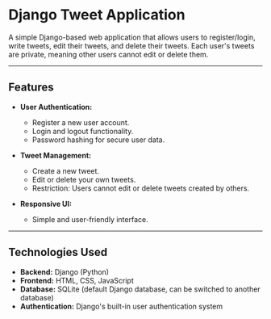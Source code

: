 # Django Tweet Application

A simple Django-based web application that allows users to register/login, write tweets, edit their tweets, and delete their tweets. Each user's tweets are private, meaning other users cannot edit or delete them.

---

## Features

- **User Authentication:**
  - Register a new user account.
  - Login and logout functionality.
  - Password hashing for secure user data.

- **Tweet Management:**
  - Create a new tweet.
  - Edit or delete your own tweets.
  - Restriction: Users cannot edit or delete tweets created by others.

- **Responsive UI:**
  - Simple and user-friendly interface.

---

## Technologies Used

- **Backend:** Django (Python)
- **Frontend:** HTML, CSS, JavaScript
- **Database:** SQLite (default Django database, can be switched to another database)
- **Authentication:** Django's built-in user authentication system

